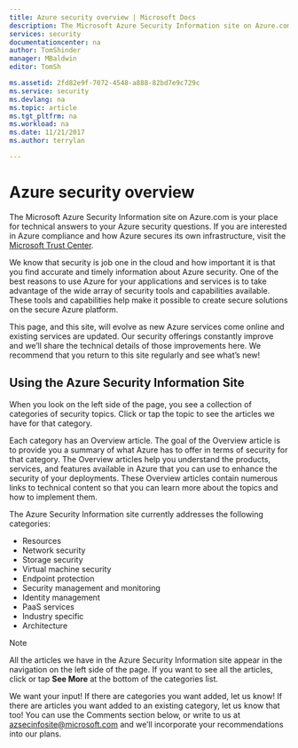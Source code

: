 ```yaml
---
title: Azure security overview | Microsoft Docs
description: The Microsoft Azure Security Information site on Azure.com is your place for technical answers to your Azure security questions.
services: security
documentationcenter: na
author: TomShinder
manager: MBaldwin
editor: TomSh

ms.assetid: 2fd82e9f-7072-4548-a888-82bd7e9c729c
ms.service: security
ms.devlang: na
ms.topic: article
ms.tgt_pltfrm: na
ms.workload: na
ms.date: 11/21/2017
ms.author: terrylan

---
```

# Azure security overview
The Microsoft Azure Security Information site on Azure.com is your place for technical answers to your Azure security questions. If you are interested in Azure compliance and how Azure secures its own infrastructure, visit the [Microsoft Trust Center](https://www.microsoft.com/TrustCenter/default.aspx).

We know that security is job one in the cloud and how important it is that you find accurate and timely information about Azure security. One of the best reasons to use Azure for your applications and services is to take advantage of the wide array of security tools and capabilities available. These tools and capabilities help make it possible to create secure solutions on the secure Azure platform.

This page, and this site, will evolve as new Azure services come online and existing services are updated. Our security offerings constantly improve and we’ll share the technical details of those improvements here. We recommend that you return to this site regularly and see what’s new!

## Using the Azure Security Information Site
When you look on the left side of the page, you see a collection of categories of security topics. Click or tap the topic to see the articles we have for that category.

Each category has an Overview article. The goal of the Overview article is to provide you a summary of what Azure has to offer in terms of security for that category. The Overview articles help you understand the products, services, and features available in Azure that you can use to enhance the security of your deployments. These Overview articles contain numerous links to technical content so that you can learn more about the topics and how to implement them.

The Azure Security Information site currently addresses the following categories:

* Resources
* Network security
* Storage security
* Virtual machine security
* Endpoint protection
* Security management and monitoring
* Identity management
* PaaS services
* Industry specific
* Architecture

> [!NOTE]
> All the articles we have in the Azure Security Information site appear in the navigation on the left side of the page. If you want to see all the articles, click or tap **See More** at the bottom of the categories list.
>
>

We want your input! If there are categories you want added, let us know! If there are articles you want added to an existing category, let us know that too! You can use the Comments section below, or write to us at [azsecinfosite@microsoft.com](mailto:azsecinfosite@microsoft.com) and we’ll incorporate your recommendations into our plans.
